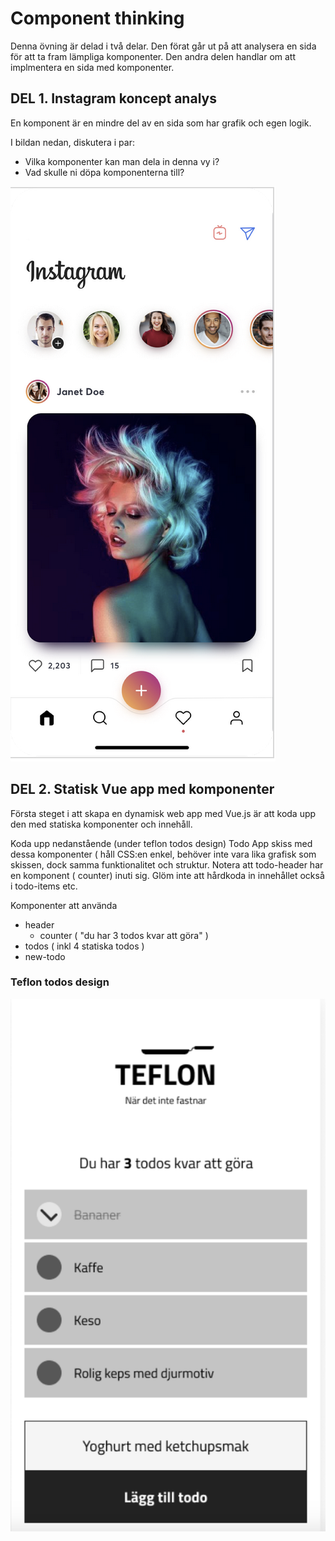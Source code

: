# Component thinking
Denna övning är delad i två delar. Den förat går ut på att analysera en sida för att ta fram lämpliga komponenter. Den andra delen handlar om att implmentera en sida med komponenter.

## DEL 1. Instagram koncept analys
En komponent är en mindre del av en sida som har grafik och egen logik.

I bildan nedan, diskutera i par: 
- Vilka komponenter kan man dela in denna vy i?
- Vad skulle ni döpa komponenterna till?

![ct instagram](assets/ct-instragram.png)

## DEL 2. Statisk Vue app med komponenter
Första steget i att skapa en dynamisk web app med Vue.js är att koda upp den med statiska komponenter och innehåll. 

Koda upp nedanstående (under teflon todos design) Todo App skiss med dessa komponenter ( håll CSS:en enkel, behöver inte vara lika grafisk som skissen, dock samma funktionalitet och struktur. Notera att todo-header har en komponent ( counter) inuti sig. Glöm inte att hårdkoda in innehållet också i todo-items etc.

Komponenter att använda
- header
  - counter ( "du har 3 todos kvar att göra" )
- todos ( inkl 4 statiska todos )
- new-todo

### Teflon todos design
![teflon todos design](assets/c-tods-teflon.png)